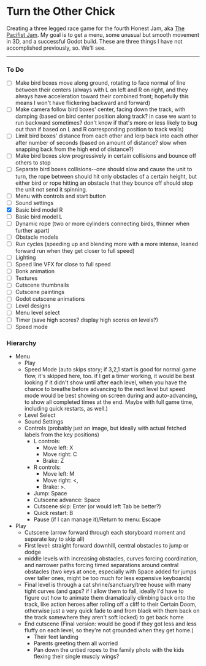 # Turn the Other Chick

 Creating a three legged race game for the fourth Honest Jam, aka [The Pacifist Jam](https://itch.io/jam/honest-jam-4).
 My goal is to get a menu, some unusual but smooth movement in 3D, and a successful Godot build. These are three things I have not accomplished previously, so. We'll see.

---

### To Do

- [ ] Make bird boxes move along ground, rotating to face normal of line between their centers (always with L on left and R on right, and they always have acceleration toward their combined front; hopefully this means I won't have flickering backward and forward)
- [ ] Make camera follow bird boxes' center, facing down the track, with damping (based on bird center position along track? in case we want to run backward sometimes? don't know if that's more or less likely to bug out than if based on L and R corresponding position to track walls)
- [ ] Limit bird boxes' distance from each other and lerp back into each other after number of seconds (based on amount of distance? slow when snapping back from the high end of distance?)
- [ ] Make bird boxes slow progressively in certain collisions and bounce off others to stop
- [ ] Separate bird boxes collisions--one should slow and cause the unit to turn, the rope between should hit only obstacles of a certain height, but either bird or rope hitting an obstacle that they bounce off should stop the unit not send it spinning.
- [ ] Menu with controls and start button
- [ ] Sound settings
- [X] Basic bird model R
- [ ] Basic bird model L
- [ ] Dynamic rope (two or more cylinders connecting birds, thinner when further apart)
- [ ] Obstacle models
- [ ] Run cycles (speeding up and blending more with a more intense, leaned forward run when they get closer to full speed)
- [ ] Lighting
- [ ] Speed line VFX for close to full speed
- [ ] Bonk animation
- [ ] Textures
- [ ] Cutscene thumbnails
- [ ] Cutscene paintings
- [ ] Godot cutscene animations
- [ ] Level designs
- [ ] Menu level select
- [ ] Timer (save high scores? display high scores on levels?)
- [ ] Speed mode

### Hierarchy

- Menu
  - Play
  - Speed Mode (auto skips story; if 3,2,1 start is good for normal game flow, it's skipped here, too. if I get a timer working, it would be best looking if it didn't show until after each level, when you have the chance to breathe before advancing to the next level but speed mode would be best showing on screen during and auto-advancing, to show all completed times at the end. Maybe with full game time, including quick restarts, as well.)
  - Level Select
  - Sound Settings
  - Controls (probably just an image, but ideally with actual fetched labels from the key positions)
    - L controls:
      - Move left: X
      - Move right: C
      - Brake: Z
    - R controls:
      - Move left: M
      - Move right: <,
      - Brake: >.
    - Jump: Space
    - Cutscene advance: Space
    - Cutscene skip: Enter (or would left Tab be better?)
    - Quick restart: B
    - Pause (if I can manage it)/Return to menu: Escape
- Play
  - Cutscene (arrow forward through each storyboard moment and separate key to skip all)
  - First level: straight forward downhill, central obstacles to jump or dodge
  - middle levels with increasing obstacles, curves forcing coordination, and narrower paths forcing timed separations around central obstacles (two keys at once, especially with Space added for jumps over taller ones, might be too much for less expensive keyboards)
  - Final level is through a cat shrine/sanctuary/tree house with many tight curves (and gaps? if I allow them to fall, ideally I'd have to figure out how to animate them dramatically climbing back onto the track, like action heroes after rolling off a cliff to their Certain Doom, otherwise just a very quick fade to and from black with them back on the track somewhere they aren't soft locked) to get back home
  - End cutscene (Final version: would be good if they got less and less fluffy on each level, so they're not grounded when they get home.)
    - Their feet landing
    - Parents greeting them all worried
    - Pan down the untied ropes to the family photo with the kids flexing their single muscly wings?
